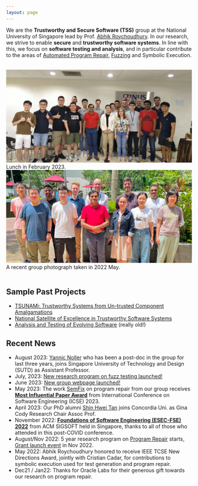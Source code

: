 ```yaml
---
layout: page
---
```


We are the <b>Trustworthy and Secure Software (TSS)</b> group at the National University of Singapore lead by Prof. <a href="https://abhikrc.com/">Abhik Roychoudhury</a>. In our research, we strive to enable **secure** and **trustworthy software systems**. In line with this, we focus on **software testing and analysis**, and in particular contribute to the areas of [Automated Program Repair](https://nus-apr.github.io), [Fuzzing](/fuzzing/) and Symbolic Execution.

<br>

<div class="row">
  <div class="col-sm">
    <img src="/images/team/lunch_feb2023.jpg" alt="Group Photo at Lunch in February 2023"/>
    	Lunch in February 2023.
  </div>
  <div class="col-sm">
    <img src="/images/team/group_may2022.jpg" alt="Group Photo in May 2022"/>
    	A recent group photograph taken in 2022 May.
  </div>
</div>

<br>

## Sample Past Projects

* <a href = "https://www.comp.nus.edu.sg/~tsunami"> TSUNAMi: Trustworthy Systems from Un-trusted Component Amalgamations</a>
* <a href = "https://www.comp.nus.edu.sg/~nsoe-tss">National Satellite of Excellence in Trustworthy Software Systems</a>
* <a href ="https://www.comp.nus.edu.sg/~abhik/projects/moe10/project.html"> Analysis and Testing of Evolving Software</a> (really old!)


## Recent News


* August 2023: <a href = "https://yannicnoller.github.io/">Yannic Noller</a> who has been a post-doc in the group for last three years, joins Singapore University of Technology and Design (SUTD) as Assistant Professor.
* July, 2023: <a href="fuzzing/news/#july-2023">New research program on fuzz testing launched!</a>
* June 2023: <a href="news/#june-2023">New group webpage launched!</a>
* May 2023: The work
  <a href= "https://abhikrc.com/pdf/ICSE13-SEMFIX.pdf"> SemFix</a> on program repair from our group receives <a href = "https://www.sigsoft.org/awards/icseMIPAward.html"><b>Most Influential Paper Award</b></a> from International Conference on Software Engineering (ICSE) 2023.
* April 2023: Our PhD alumni <a href="https://www.shinhwei.com">Shin Hwei Tan<a> joins Concordia Uni. as Gina Cody Research Chair Assoc Prof.
* November 2022:  <a href="https://2022.esec-fse.org/"><b>Foundations of Software Engineering (ESEC-FSE) 2022</b></a> from ACM SIGSOFT held in Singapore, thanks to all of those who attended in this post-COVID conference.
* August/Nov 2022:  5 year research program on <a href="https://nus-apr.github.io">Program Repair</a> starts, <a href = "https://nus-apr.github.io/launch-event/">Grant launch event</a> in Nov 2022.
* May 2022: Abhik Roychoudhury honored to receive IEEE TCSE New Directions Award, jointly with Cristian Cadar, for contributions to symbolic execution used for test generation and program repair.
* Dec21 / Jan22: Thanks for Oracle Labs for their generous gift towards our research on program repair.



<br>

